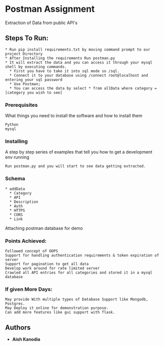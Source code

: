 # Postman Assignment

Extraction of Data from public API's

## Steps To Run:
```
* Run pip install requirements.txt by moving command prompt to our project Directory
* After Installing the requirements Run postman.py
* It will extract the data and you can access it through your mysql shell by executing commands.
  * First you have to take it into sql mode so /sql.
  * Connect it to your database using /connect root@localhost and entering your sql password
  * Use Postman;
  * You can access the data by select * from allData where category = [category you wish to see]
```
### Prerequisites

What things you need to install the software and how to install them

```
Python
mysql 
```

### Installing

A step by step series of examples that tell you how to get a development env running


```
Run postman.py and you will start to see data getting extracted.
```

### Schema

```
* addData
  * Category
  * API
  * Description
  * Auth
  * HTTPS
  * CORS
  * Link
```

Attaching postman database for demo

### Points Achieved:


```
Followed concept of OOPS
Support for handling authentication requirements & token expiration of server
Support for pagination to get all data
Develop work around for rate limited server
Crawled all API entries for all categories and stored it in a mysql database
```

### If given More Days:

```
May provide With multiple types of Database Support like Mongodb, Postgres.
May Deploy it online for demonstration purpose.
Can add more features like gui support with flask.
```


## Authors

* **Aish Kanodia** 
